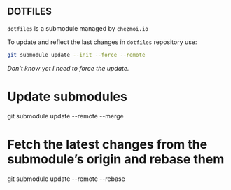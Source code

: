 ## DOTFILES

`dotfiles` is a submodule managed by `chezmoi.io`

To update and reflect the last changes in `dotfiles` repository use: 

```bash
git submodule update --init --force --remote
```

_Don't know yet I need to force the update._


# Update submodules
git submodule update --remote --merge

# Fetch the latest changes from the submodule’s origin and rebase them
git submodule update --remote --rebase